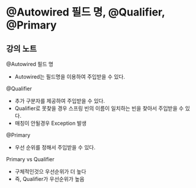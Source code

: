 # @Autowired 필드 명, @Qualifier, @Primary





## 강의 노트



@Autowired 필드 명

- Autowired는 필드명을 이용하여 주입받을 수 있다.





@Qualifier

- 추가 구분자를 제공하여 주입받을 수 있다.
- Qualifier로 못찾을 경우 스프링 빈의 이름이 일치하는 빈을 찾아서 주입받을 수 있다.
- 매칭이 안될경우 Exception 발생



@Primary

- 우선 순위를 정해서 주입받을 수 있다.



Primary vs Qualifier

- 구체적인것으 우선순위가 더 높다
- 즉, Qualifier가 우선순위가 높음

